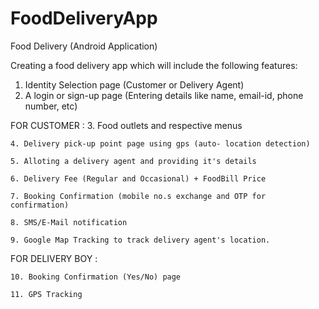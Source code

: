 # FoodDeliveryApp
Food Delivery (Android Application)

Creating a food delivery app which will include the following features:

  1. Identity Selection page (Customer or Delivery Agent)
  2. A login or sign-up page (Entering details like name, email-id, phone number, etc) 
  
  FOR CUSTOMER :
    3. Food outlets and respective menus
    
    4. Delivery pick-up point page using gps (auto- location detection)
    
    5. Alloting a delivery agent and providing it's details
    
    6. Delivery Fee (Regular and Occasional) + FoodBill Price
    
    7. Booking Confirmation (mobile no.s exchange and OTP for confirmation)
    
    8. SMS/E-Mail notification
    
    9. Google Map Tracking to track delivery agent's location.
  
  FOR DELIVERY BOY :
  
    10. Booking Confirmation (Yes/No) page
    
    11. GPS Tracking
  
